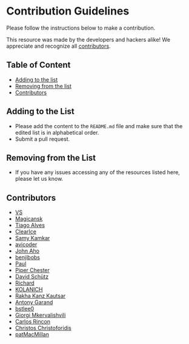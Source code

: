 # Contribution Guidelines

Please follow the instructions below to make a contribution.

This resource was made by the developers and hackers alike! We appreciate and recognize all [contributors](#contributors).

## Table of Content

- [Adding to the list](#adding-to-the-list)
- [Removing from the list](#removing-from-the-list)
- [Contributors](#contributors)

## Adding to the List

- Please add the content to the `README.md` file and make sure that the edited list is in alphabetical order.
- Submit a pull request.

## Removing from the List

- If you have any issues accessing any of the resources listed here, please let us know.

## Contributors
 * [VS](https://github.com/vitalysim)
 * [Magicansk](https://github.com/magicansk)
 * [Tiago Alves](https://github.com/tiaghoalves)
 * [ClearIce](https://github.com/ClearIce)
 * [Samy Kamkar](https://github.com/samyk)
 * [avicoder](https://github.com/vjex)
 * [John Aho](https://github.com/johnaho)
 * [benjibobs](https://github.com/benjibobs)
 * [Paul](https://github.com/sajattack)
 * [Piper Chester](https://github.com/piperchester)
 * [David Schütz](https://github.com/xdavidhu)
 * [Richard](https://github.com/richardwgd)
 * [KOLANICH](https://github.com/KOLANICH)
 * [Rakha Kanz Kautsar](https://github.com/rkkautsar)
 * [Antony Garand](https://github.com/AntonyGarand)
 * [bstlee0](https://github.com/bstlee0)
 * [Giorgi Mkervalishvili](https://github.com/giomke)
 * [Carlos Rincon](https://github.com/mezerotm)
 * [Christos Christoforidis](https://github.com/tsourtsouris)
 * [patMacMillan](https://github.com/patMacMillan)
